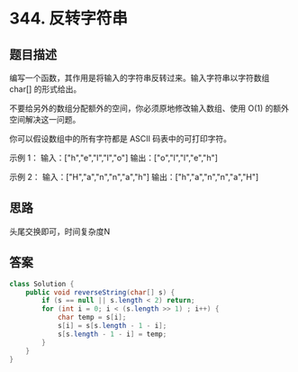 # 344. 反转字符串

[](https://leetcode-cn.com/problems/reverse-string/)

## 题目描述
编写一个函数，其作用是将输入的字符串反转过来。输入字符串以字符数组 char[] 的形式给出。

不要给另外的数组分配额外的空间，你必须原地修改输入数组、使用 O(1) 的额外空间解决这一问题。

你可以假设数组中的所有字符都是 ASCII 码表中的可打印字符。

 

示例 1：
输入：["h","e","l","l","o"]
输出：["o","l","l","e","h"]


示例 2：
输入：["H","a","n","n","a","h"]
输出：["h","a","n","n","a","H"]



## 思路
头尾交换即可，时间复杂度N


## 答案



```java
class Solution {
    public void reverseString(char[] s) {
        if (s == null || s.length < 2) return; 
        for (int i = 0; i < (s.length >> 1) ; i++) {
            char temp = s[i];
            s[i] = s[s.length - 1 - i];
            s[s.length - 1 - i] = temp;
        }
    }
}
```